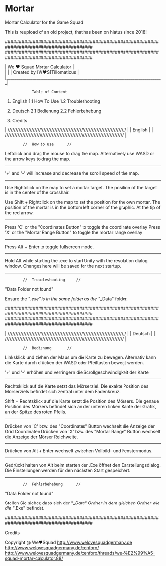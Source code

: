 # Mortar
 Mortar Calculator for the Game Squad

 This is reupload of an old project, that has been on hiatus since 2018!
 
########################################################################################
########################################################################################


|		We ♥ Squad Mortar Calculator					|	
|										|
|		Created by [W♥S]Tillomaticus					|
|_______________________________________________________________________________|


				Table of Content

1. English
1.1 How To Use
1.2 Troubleshooting

2. Deutsch
2.1 Bedienung
2.2 Fehlerbehebung

3. Credits





| ////////////////////////////////////////////////////////////////////////////	|
| 				English 					|
| //////////////////////////////////////////////////////////////////////////// 	|
	

			// 	How to use 		//

Leftclick and drag the mouse to drag the map.
Alternatively use WASD or the arrow keys to drag the map.

****************************************************************************************

'+' and '-' will increase and decrease the scroll speed of the map.

****************************************************************************************

Use Rightclick on the map to set a mortar target.
The position of the target is in the center of the crosshair.

Use Shift + Rightclick on the map to set the position for the own mortar.
The position of the mortar is in the bottom left corner of the graphic. 
At the tip of the red arrow.


****************************************************************************************

Press 'C' or the "Coordinates Button" to toggle the coordinate overlay
Press 'X' or the "Mortar Range Button" to toggle the mortar range overlay

****************************************************************************************

Press Alt + Enter to toggle fullscreen mode.

****************************************************************************************

Hold Alt while starting the .exe to start Unity with the resolution dialog window. 
Changes here will be saved for the next startup.

****************************************************************************************


			//	Troubleshooting		//

	    
"Data Folder not found"

Ensure the "*.exe" is in the same folder as the "*_Data" folder.




########################################################################################
########################################################################################




| ////////////////////////////////////////////////////////////////////////////	|
| 				Deutsch						|
| //////////////////////////////////////////////////////////////////////////// 	|


			// 	Bedienung 		//

Linksklick und ziehen der Maus um die Karte zu bewegen.
Alternativ kann die Karte durch drücken der WASD oder Pfeiltasten bewegt werden.

'+' und '-' erhöhen und verringern die Scrollgeschwindigkeit der Karte

****************************************************************************************

Rechtsklick auf die Karte setzt das Mörserziel.
Die exakte Position des Mörserziels befindet sich zentral unter dem Fadenkreuz.

Shift + Rechtsklick auf die Karte setzt die Position des Mörsers.
Die genaue Position des Mörsers befindet sich an der unteren linken Kante der Grafik, 
an der Spitze des roten Pfeils.

****************************************************************************************

Drücken von 'C' bzw. des "Coordinates" Button wechselt die Anzeige der Grid Coordinaten
Drücken von 'X' bzw. des "Mortar Range" Button wechselt die Anzeige der Mörser Reichweite.

****************************************************************************************

Drücken von Alt + Enter wechselt zwischen Vollbild- und Fenstermodus.

****************************************************************************************

Gedrückt halten von Alt beim starten der .Exe öffnet den Darstellungsdialog. Die Einstellungen werden für den nächsten Start gespeichert.

****************************************************************************************


			//	Fehlerbehebung		//

	    
"Data Folder not found"

Stellen Sie sicher, dass sich der "*_Data" Ordner in dem gleichen Ordner wie die "*.Exe" befindet.




########################################################################################

Credits



Copyright @ We♥Squad 
http://www.welovesquadgermany.de
http://www.welovesquadgermany.de/xenforo/
http://www.welovesquadgermany.de/xenforo/threads/we-%E2%99%A5-squad-mortar-calculator.88/
